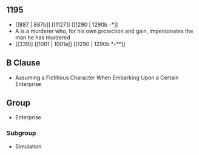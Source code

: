 ## 1195
- [[887 | 887b]] [[1127]] [[1290 | 1290b -*]] 
- A is a murderer who, for his own protection and gain, impersonates the man he has murdered
- [[339]] [[1001 | 1001a]] [[1290 | 1290b *-**]] 

## B Clause
- Assuming a Fictitious Character When Embarking  Upon a Certain Enterprise

## Group
- Enterprise

### Subgroup
- Simulation

